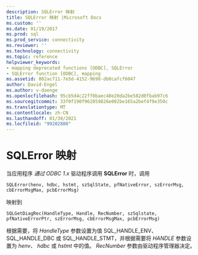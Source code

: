 ```yaml
---
description: SQLError 映射
title: SQLError 映射 |Microsoft Docs
ms.custom: ''
ms.date: 01/19/2017
ms.prod: sql
ms.prod_service: connectivity
ms.reviewer: ''
ms.technology: connectivity
ms.topic: reference
helpviewer_keywords:
- mapping deprecated functions [ODBC], SQLError
- SQLError function [ODBC], mapping
ms.assetid: 802ac711-7e5d-4152-9698-db0cafcf6047
author: David-Engel
ms.author: v-daenge
ms.openlocfilehash: 95cb5d4c22ff0baec48e20da2be582d0fbab97c6
ms.sourcegitcommit: 33f0f190f962059826e002be165a2bef4f9e350c
ms.translationtype: MT
ms.contentlocale: zh-CN
ms.lasthandoff: 01/30/2021
ms.locfileid: "99202880"
---
```

# <a name="sqlerror-mapping"></a>SQLError 映射
当应用程序 *通过 ODBC 1.x* 驱动程序调用 **SQLError** 时，调用  
  
```  
SQLError(henv, hdbc, hstmt, szSqlState, pfNativeError, szErrorMsg, cbErrorMsgMax, pcbErrorMsg)   
```  
  
 映射到  
  
```  
SQLGetDiagRec(HandleType, Handle, RecNumber, szSqlstate, pfNativeErrorPtr, szErrorMsg, cbErrorMsgMax, pcbErrorMsg)  
```  
  
 根据需要，将 *HandleType* 参数设置为值 SQL_HANDLE_ENV、SQL_HANDLE_DBC 或 SQL_HANDLE_STMT，并根据需要将 *HANDLE* 参数设置为 *henv*、 *hdbc* 或 *hstmt* 中的值。 *RecNumber* 参数由驱动程序管理器决定。
